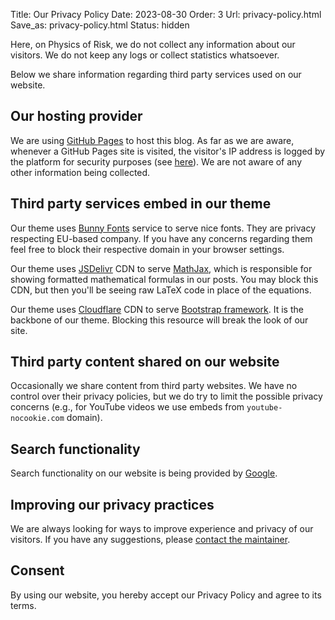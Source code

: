 Title: Our Privacy Policy
Date: 2023-08-30
Order: 3
Url: privacy-policy.html
Save_as: privacy-policy.html
Status: hidden

Here, on Physics of Risk, we do not collect any information about our
visitors. We do not keep any logs or collect statistics whatsoever.

Below we share information regarding third party services used on our
website.

## Our hosting provider

We are using [GitHub Pages](https://pages.github.com/) to host this blog. As
far as we are aware, whenever a GitHub Pages site is visited, the visitor's
IP address is logged by the platform for security purposes (see
[here](https://docs.github.com/en/pages/getting-started-with-github-pages/about-github-pages#data-collection)).
We are not aware of any other information being collected.

## Third party services embed in our theme

Our theme uses [Bunny Fonts](https://fonts.bunny.net) service to serve nice
fonts. They are privacy respecting EU-based company. If you have any
concerns regarding them feel free to block their respective domain in your
browser settings.

Our theme uses [JSDelivr](https://www.jsdelivr.com/) CDN to serve
[MathJax](https://www.mathjax.org/), which is responsible for showing
formatted mathematical formulas in our posts. You may block this CDN, but
then you'll be seeing raw LaTeX code in place of the equations.

Our theme uses [Cloudflare](https://www.cloudflare.com/) CDN to serve
[Bootstrap framework](https://getbootstrap.com/docs/3.3/). It is the
backbone of our theme. Blocking this resource will break the look of our
site.

## Third party content shared on our website

Occasionally we share content from third party websites. We have no control
over their privacy policies, but we do try to limit the possible privacy
concerns (e.g., for YouTube videos we use embeds from `youtube-nocookie.com`
domain).

## Search functionality

Search functionality on our website is being provided by
[Google](https://google.com).

## Improving our privacy practices

We are always looking for ways to improve experience and privacy of our
visitors. If you have any suggestions, please [contact the
maintainer]({filename}/pages/about.md).

## Consent

By using our website, you hereby accept our Privacy Policy and agree to
its terms.
